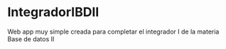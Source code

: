 # IntegradorIBDII
Web app muy simple creada para completar el integrador I de la materia Base de datos II
